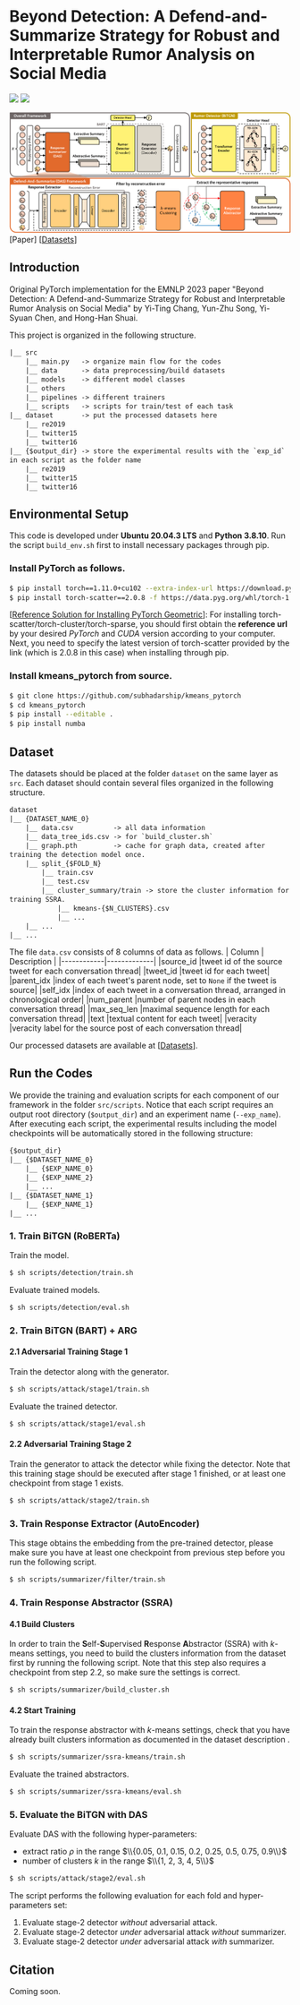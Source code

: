 # Beyond Detection: A Defend-and-Summarize Strategy for Robust and Interpretable Rumor Analysis on Social Media
![](https://img.shields.io/badge/Python-3.8-blue) ![](https://img.shields.io/badge/Pytorch-1.11.0-orange)

![](https://github.com/joshchang0111/EMNLP2023-RumorDAS/blob/master/das_overview.png)
[Paper] [[Datasets](https://drive.google.com/file/d/1gkK3oNstw_pWehLD9W7ZdvfTxmPUlREz/view?usp=sharing)]

## Introduction
Original PyTorch implementation for the EMNLP 2023 paper "Beyond Detection: A Defend-and-Summarize Strategy for Robust and Interpretable Rumor Analysis on Social Media" by Yi-Ting Chang, Yun-Zhu Song, Yi-Syuan Chen, and Hong-Han Shuai.

This project is organized in the following structure.
```
|__ src
    |__ main.py   -> organize main flow for the codes
    |__ data      -> data preprocessing/build datasets
    |__ models    -> different model classes
    |__ others
    |__ pipelines -> different trainers
    |__ scripts   -> scripts for train/test of each task
|__ dataset       -> put the processed datasets here
    |__ re2019
    |__ twitter15
    |__ twitter16
|__ {$output_dir} -> store the experimental results with the `exp_id` in each script as the folder name
    |__ re2019
    |__ twitter15
    |__ twitter16
```

## Environmental Setup
This code is developed under **Ubuntu 20.04.3 LTS** and **Python 3.8.10**. Run the script `build_env.sh` first to install necessary packages through pip.

### Install PyTorch as follows.
```bash
$ pip install torch==1.11.0+cu102 --extra-index-url https://download.pytorch.org/whl/cu102
$ pip install torch-scatter==2.0.8 -f https://data.pyg.org/whl/torch-1.11.0+cu102.html
```
[[Reference Solution for Installing PyTorch Geometric](https://stackoverflow.com/questions/70008715/pytorch-and-torch-scatter-were-compiled-with-different-cuda-versions-on-google-c)]: For installing torch-scatter/torch-cluster/torch-sparse, you should first obtain the **reference url** by your desired *PyTorch* and *CUDA* version according to your computer. Next, you need to specify the latest version of torch-scatter provided by the link (which is 2.0.8 in this case) when installing through pip.

### Install kmeans_pytorch from source.
```bash
$ git clone https://github.com/subhadarship/kmeans_pytorch
$ cd kmeans_pytorch
$ pip install --editable .
$ pip install numba
```

## Dataset
The datasets should be placed at the folder `dataset` on the same layer as `src`. Each dataset should contain several files organized in the following structure.
```
dataset
|__ {DATASET_NAME_0}
    |__ data.csv          -> all data information
    |__ data_tree_ids.csv -> for `build_cluster.sh`
    |__ graph.pth         -> cache for graph data, created after training the detection model once.
    |__ split_{$FOLD_N}
        |__ train.csv
        |__ test.csv
        |__ cluster_summary/train -> store the cluster information for training SSRA.
            |__ kmeans-{$N_CLUSTERS}.csv
            |__ ...
    |__ ...
|__ ...
```
The file `data.csv` consists of 8 columns of data as follows.
|   Column   | Description |
|------------|-------------|
|source_id   |tweet id of the source tweet for each conversation thread|
|tweet_id    |tweet id for each tweet|
|parent_idx  |index of each tweet's parent node, set to `None` if the tweet is source|
|self_idx    |index of each tweet in a conversation thread, arranged in chronological order|
|num_parent  |number of parent nodes in each conversation thread|
|max_seq_len |maximal sequence length for each conversation thread|
|text        |textual content for each tweet|
|veracity    |veracity label for the source post of each conversation thread|

Our processed datasets are available at [[Datasets](https://drive.google.com/file/d/1gkK3oNstw_pWehLD9W7ZdvfTxmPUlREz/view?usp=sharing)].

## Run the Codes
We provide the training and evaluation scripts for each component of our framework in the folder `src/scripts`. Notice that each script requires an output root directory (`$output_dir`) and an experiment name (`--exp_name`). After executing each script, the experimental results including the model checkpoints will be automatically stored in the following structure:
```
{$output_dir}
|__ {$DATASET_NAME_0}
    |__ {$EXP_NAME_0}
    |__ {$EXP_NAME_2}
    |__ ...
|__ {$DATASET_NAME_1}
    |__ {$EXP_NAME_1}
|__ ...
```

### 1. Train BiTGN (RoBERTa)
Train the model.
```bash
$ sh scripts/detection/train.sh
```
Evaluate trained models.
```bash
$ sh scripts/detection/eval.sh
```

### 2. Train BiTGN (BART) + ARG
#### 2.1 Adversarial Training Stage 1
Train the detector along with the generator.
```bash
$ sh scripts/attack/stage1/train.sh
```
Evaluate the trained detector.
```bash
$ sh scripts/attack/stage1/eval.sh
```
#### 2.2 Adversarial Training Stage 2
Train the generator to attack the detector while fixing the detector. Note that this training stage should be executed after stage 1 finished, or at least one checkpoint from stage 1 exists.
```bash
$ sh scripts/attack/stage2/train.sh
```

### 3. Train Response Extractor (AutoEncoder)
This stage obtains the embedding from the pre-trained detector, please make sure you have at least one checkpoint from previous step before you run the following script.
```bash
$ sh scripts/summarizer/filter/train.sh
```

### 4. Train Response Abstractor (SSRA)
#### 4.1 Build Clusters
In order to train the **S**elf-**S**upervised **R**esponse **A**bstractor (SSRA) with $k$-means settings, you need to build the clusters information from the dataset first by running the following script. Note that this step also requires a checkpoint from step 2.2, so make sure the settings is correct.
```bash
$ sh scripts/summarizer/build_cluster.sh
```
#### 4.2 Start Training
To train the response abstractor with $k$-means settings, check that you have already built clusters information as documented in the dataset description .
```bash
$ sh scripts/summarizer/ssra-kmeans/train.sh
```
Evaluate the trained abstractors.
```bash
$ sh scripts/summarizer/ssra-kmeans/eval.sh
```

### 5. Evaluate the BiTGN with DAS
Evaluate DAS with the following hyper-parameters:
- extract ratio $\rho$ in the range $\\{0.05, 0.1, 0.15, 0.2, 0.25, 0.5, 0.75, 0.9\\}$
- number of clusters $k$ in the range $\\{1, 2, 3, 4, 5\\}$
```bash
$ sh scripts/attack/stage2/eval.sh
```
The script performs the following evaluation for each fold and hyper-parameters set:
1. Evaluate stage-2 detector *without* adversarial attack.
2. Evaluate stage-2 detector *under* adversarial attack *without* summarizer.
3. Evaluate stage-2 detector *under* adversarial attack *with* summarizer.

## Citation
Coming soon.